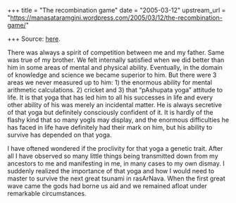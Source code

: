 +++
title = "The recombination game"
date = "2005-03-12"
upstream_url = "https://manasataramgini.wordpress.com/2005/03/12/the-recombination-game/"

+++
Source: [here](https://manasataramgini.wordpress.com/2005/03/12/the-recombination-game/).

There was always a spirit of competition between me and my father. Same
was true of my brother. We felt internally satisfied when we did better
than him in some areas of mental and physical ability. Eventually, in
the domain of knowledge and science we became superior to him. But there
were 3 areas we never measured up to him: 1) the enormous ability for
mental arithmetic calculations. 2) cricket and 3) that “pAshupata yoga”
attitude to life. It is that yoga that has led him to all his successes
in life and every other ability of his was merely an incidental matter.
He is always secretive of that yoga but definitely consciously confident
of it. It is hardly of the flashy kind that so many yogIs may display,
and the enormous difficulties he has faced in life have definitely had
their mark on him, but his ability to survive has depended on that yoga.

I have oftened wondered if the proclivity for that yoga a genetic trait.
After all I have observed so many little things being transmitted down
from my ancestors to me and manifesting in me, in many cases to my own
dismay. I suddenly realized the importance of that yoga and how I would
need to master to survive the next great tsunami in rasArNava. When the
first great wave came the gods had borne us aid and we remained afloat
under remarkable circumstances.

